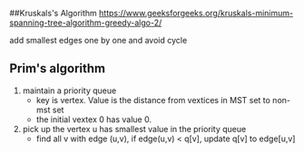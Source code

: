 ##Kruskals's Algorithm
https://www.geeksforgeeks.org/kruskals-minimum-spanning-tree-algorithm-greedy-algo-2/

add smallest edges one by one and avoid cycle

## Prim's algorithm
1. maintain a priority queue
   + key is vertex. Value is the distance from vextices in MST set to non-mst set
   + the initial vextex 0 has value 0.
2. pick up the vertex u has smallest value in the priority queue
   + find all v with edge (u,v), if edge(u,v) < q[v], update q[v] to edge[u,v]
   
 

